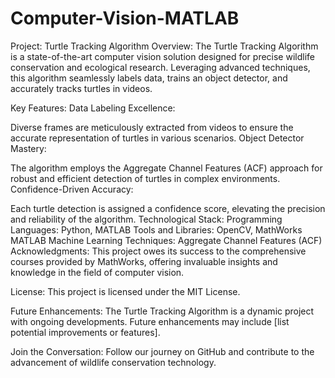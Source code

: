 # Computer-Vision-MATLAB
Project: Turtle Tracking Algorithm
Overview:
The Turtle Tracking Algorithm is a state-of-the-art computer vision solution designed for precise wildlife conservation and ecological research. Leveraging advanced techniques, this algorithm seamlessly labels data, trains an object detector, and accurately tracks turtles in videos.

Key Features:
Data Labeling Excellence:

Diverse frames are meticulously extracted from videos to ensure the accurate representation of turtles in various scenarios.
Object Detector Mastery:

The algorithm employs the Aggregate Channel Features (ACF) approach for robust and efficient detection of turtles in complex environments.
Confidence-Driven Accuracy:

Each turtle detection is assigned a confidence score, elevating the precision and reliability of the algorithm.
Technological Stack:
Programming Languages: Python, MATLAB
Tools and Libraries: OpenCV, MathWorks MATLAB
Machine Learning Techniques: Aggregate Channel Features (ACF)
Acknowledgments:
This project owes its success to the comprehensive courses provided by MathWorks, offering invaluable insights and knowledge in the field of computer vision.

License:
This project is licensed under the MIT License.

Future Enhancements:
The Turtle Tracking Algorithm is a dynamic project with ongoing developments. Future enhancements may include [list potential improvements or features].

Join the Conversation:
Follow our journey on GitHub and contribute to the advancement of wildlife conservation technology.
